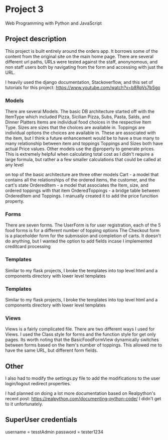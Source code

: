 # Project 3

Web Programming with Python and JavaScript

## Project description
This project is built entirely around the orders app. It borrows some of the content from the original site on the main home page.
There are several different url paths, URLs were tested against the staff, anonynomous, and non staff users both by navigating from the form and accessing with just the URL.

I heavily used the django documentation, Stackoverflow, and this set of tutorials for this project: https://www.youtube.com/watch?v=b8RpVs7bSgo

### Models
There are several Models. The basic DB architecture started off with the ItemType which included Pizza, Sicilian Pizza, Subs, Pasta, Salds, and Dinner Platters
Items are individual food choices in the respective Item Type.
Sizes are sizes that the choices are available in.
Toppings are individual options the choices are available in. These are associated with the item, but I think a future enhancement would be to have a true many to many relationship between item and toppings
Toppings and Sizes both have actual Price values. Other models use the @property to generate prices. This is extremely helpful when calculating total cost as I didn't require a large formula, but rather a
a few smaller calculations that could be called at any level

on top of the basic architecture are three other models
Cart - a model that contains all the relationships of the ordered items, the customer, and the cart's state
OrderedItem - a model that associates the Item, size, and ordered toppings with that item
OrderedToppings - a bridge table between OrderedItem and Toppings. I manually created it to add the price funcition property.

### Forms
There are seven forms. The UserForm is for user registration, each of the 5 food forms is for a different number of topping options
The Checkout form is a placeholder form for the submission and completion of carts. It doesn't do anything, but I wanted the option to add fields incase I implemented creditcard processing

### Templates
Similar to my flask projects, I broke the templates into top level html and a components directory with lower level templates

### Templates
Similar to my flask projects, I broke the templates into top level html and a components directory with lower level templates

### Views
Views is a fairly complicated file. There are two different ways I used for Views. I used the Class style for forms and the function style for get only pages.
Its worth noting that the BasicFoodFormView dynamically switches between forms based on the Item's number of toppings. This allowed me to have the same URL, but different form fields.

## Other

I also had to modify the settings.py file to add the modifications to the user login/logout redirect properties.

I had planned on doing a lot more documentation based on Realpython's recent post: https://realpython.com/documenting-python-code/
I didn't get to it unfortunately.


## SuperUser credentials
username = tesstAdmin
password = tester1234